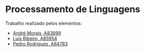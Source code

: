# Processamento de Linguagens

Trabalho realizado pelos elementos:

- [André Morais, A83899](https://github.com/Demorales1998)
- [Luís Ribeiro, A85954](https://github.com/luis1ribeiro)
- [Pedro Rodrigues, A84783](https://github.com/pedrordgs)
